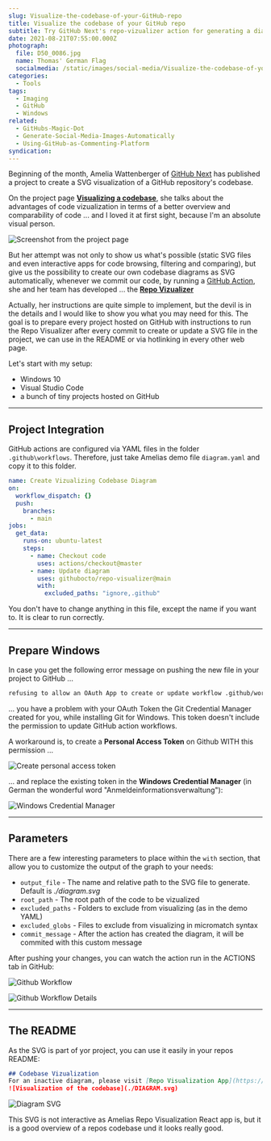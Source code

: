 ```yaml
---
slug: Visualize-the-codebase-of-your-GitHub-repo
title: Visualize the codebase of your GitHub repo
subtitle: Try GitHub Next's repo-vizualizer action for generating a diagram of your codebase
date: 2021-08-21T07:55:00.000Z
photograph:
  file: D50_0086.jpg
  name: Thomas' German Flag
  socialmedia: /static/images/social-media/Visualize-the-codebase-of-your-GitHub-repo.jpg
categories:
  - Tools
tags:
  - Imaging
  - GitHub
  - Windows
related:
  - GitHubs-Magic-Dot
  - Generate-Social-Media-Images-Automatically
  - Using-GitHub-as-Commenting-Platform
syndication: 
---
```


Beginning of the month, Amelia Wattenberger of [GitHub Next](https://next.github.com/) has published a project to create a SVG visualization of a GitHub repository's codebase.

On the project page **[Visualizing a codebase](https://next.github.com/projects/repo-visualization)**, she talks about the advantages of code vizualization in terms of a better overview and comparability of code ...  and I loved it at first sight, because I'm an absolute visual person.

![Screenshot from the project page](Visualize-the-codebase-of-your-GitHub-repo/screenshot-repo-visualization.png)

But her attempt was not only to show us what's possible (static SVG files and even interactive apps for code browsing, filtering and comparing), but give us the possibility to create our own codebase diagrams as SVG automatically, whenever we commit our code, by running a [GitHub Action](https://docs.github.com/en/actions), she and her team has developed ... the [**Repo Vizualizer**](https://github.com/githubocto/repo-visualizer)

<!-- more -->

Actually, her instructions are quite simple to implement, but the devil is in the details and I would like to show you what you may need for this. The goal is to prepare every project hosted on GitHub with instructions to run the Repo Visualizer after every commit to create or update a SVG file in the project, we can use in the README or via hotlinking in every other web page.

Let's start with my setup:

* Windows 10
* Visual Studio Code
* a bunch of tiny projects hosted on GitHub

---

## Project Integration

GitHub actions are configured via YAML files in the folder ``.github\workflows``. Therefore, just take Amelias demo file ``diagram.yaml`` and copy it to this folder.

```yaml .github\workflows\diagram.yml
name: Create Vizualizing Codebase Diagram
on:
  workflow_dispatch: {}
  push:
    branches:
      - main
jobs:
  get_data:
    runs-on: ubuntu-latest
    steps:
      - name: Checkout code
        uses: actions/checkout@master
      - name: Update diagram
        uses: githubocto/repo-visualizer@main
        with:
          excluded_paths: "ignore,.github"
```

You don't have to change anything in this file, except the name if you want to. It is clear to run correctly.

---

## Prepare Windows

In case you get the following error message on pushing the new file in your project to GitHub ...

```txt
refusing to allow an OAuth App to create or update workflow .github/workflows/diagram.yml without workflow scope
```

... you have a problem with your OAuth Token the Git Credential Manager created for you, while installing Git for Windows. This token doesn't include the permission to update GitHub action workflows.

A workaround is, to create a **Personal Access Token** on Github WITH this permission ...

![Create personal access token](Visualize-the-codebase-of-your-GitHub-repo/create-personal-access-token.png)

... and replace the existing token in the **Windows Credential Manager** (in German the wonderful word "Anmeldeinformationsverwaltung"):

![Windows Credential Manager](Visualize-the-codebase-of-your-GitHub-repo/windows-credential-manager.png)

---

## Parameters

There are a few interesting parameters to place within the ``with`` section, that allow you to customize the output of the graph to your needs:

* ``output_file`` - The name and relative path to the SVG file to generate. Default is *./diagram.svg*
* ``root_path`` - The root path of the code to be vizualized
* ``excluded_paths`` - Folders to exclude from visualizing (as in the demo YAML)
* ``excluded_globs`` - Files to exclude from visualizing in micromatch syntax
* ``commit_message`` - After the action has created the diagram, it will be commited with this custom message

After pushing your changes, you can watch the action run in the ACTIONS tab in GitHub:

![Github Workflow](Visualize-the-codebase-of-your-GitHub-repo/github-workflow.png)

![Github Workflow Details](Visualize-the-codebase-of-your-GitHub-repo/github-workflow-details.png)

---

## The README

As the SVG is part of yor project, you can use it easily in your repos README:

```md README.md
## Codebase Vizualization
For an inactive diagram, please visit [Repo Visualization App](https://octo-repo-visualization.vercel.app/?repo=kristofzerbe%2Fhexo-generator-anything)...
![Visualization of the codebase](./DIAGRAM.svg)
```

![Diagram SVG](Visualize-the-codebase-of-your-GitHub-repo/diagram-svg.png)

This SVG is not interactive as Amelias Repo Visualization React app is, but it is a good overview of a repos codebase und it looks really good.
